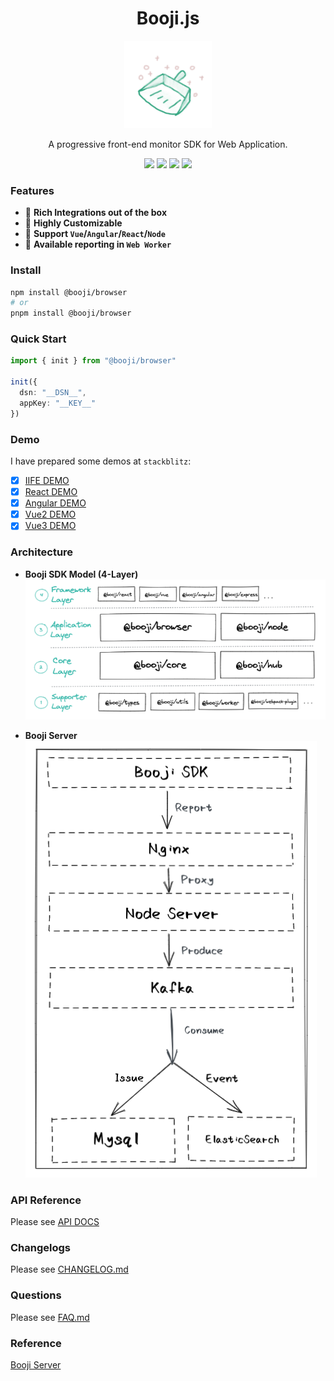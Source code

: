 <h1 align="center">Booji.js</h1>
<div align="center">
<img src="https://raw.githubusercontent.com/tian0o0/pic/master/booji.png" width="140">
</div>

<p align="center">A progressive front-end monitor SDK for Web Application.</p>

<p align="center">
<a href="https://github.com/tian0o0/booji/tags"><img src="https://img.shields.io/github/v/tag/tian0o0/booji?logo=github&style=for-the-badge"/></a>
<a href="https://github.com/tian0o0/booji/actions"><img src="https://img.shields.io/github/workflow/status/tian0o0/booji/Deploy?logo=github&style=for-the-badge"/></a>
<a href="https://app.codecov.io/gh/tian0o0/booji/"><img src="https://img.shields.io/codecov/c/github/tian0o0/booji/master?logo=codecov&style=for-the-badge"/></a>
<a href="https://space.bilibili.com/7230077"><img src="https://img.shields.io/badge/B站-来干杯鸭-f3f3f3?logo=bilibili&labelColor=ff69b4&logoColor=white&style=for-the-badge"/></a>
</p>

### Features
- :gift: **Rich Integrations out of the box**
- :art: **Highly Customizable**
- :rainbow: **Support `Vue`/`Angular`/`React`/`Node`**
- :rocket: **Available reporting in `Web Worker`**

### Install
```sh
npm install @booji/browser 
# or
pnpm install @booji/browser
```

### Quick Start
```ts
import { init } from "@booji/browser"

init({
  dsn: "__DSN__",
  appKey: "__KEY__"
})
```

### Demo
I have prepared some demos at `stackblitz`:
- [x] [IIFE DEMO](https://stackblitz.com/edit/booji-iife?file=index.html)
- [x] [React DEMO](https://stackblitz.com/edit/booji-react?file=index.tsx)
- [x] [Angular DEMO](https://stackblitz.com/edit/booji-angular?file=src/app/app.module.ts)
- [x] [Vue2 DEMO](https://stackblitz.com/edit/booji-vue2?file=src/main.js)
- [x] [Vue3 DEMO](https://stackblitz.com/edit/booji-vue3?file=src/main.js)

### Architecture

- **Booji SDK Model (4-Layer)**
![](https://raw.githubusercontent.com/tian0o0/pic/master/20220831155800.png)

- **Booji Server**
![](https://raw.githubusercontent.com/tian0o0/pic/master/20220831155825.png)

### API Reference

Please see [API DOCS](https://tian0o0.github.io/booji/)

### Changelogs

Please see [CHANGELOG.md](https://github.com/tian0o0/booji/blob/master/CHANGELOG.md)

### Questions

Please see [FAQ.md](https://github.com/tian0o0/booji/blob/master/FAQ.md)

### Reference
[Booji Server](https://github.com/tian0o0/booji-server/)

